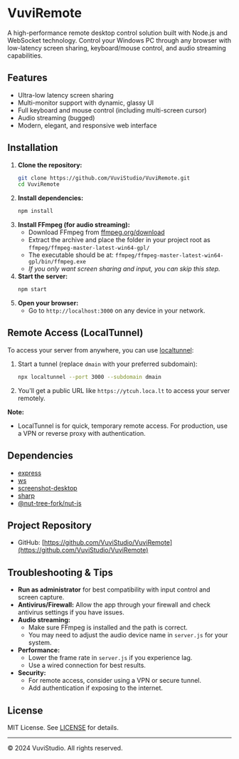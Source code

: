 # VuviRemote

A high-performance remote desktop control solution built with Node.js and WebSocket technology. Control your Windows PC through any browser with low-latency screen sharing, keyboard/mouse control, and audio streaming capabilities.

## Features
- Ultra-low latency screen sharing
- Multi-monitor support with dynamic, glassy UI
- Full keyboard and mouse control (including multi-screen cursor)
- Audio streaming (bugged)
- Modern, elegant, and responsive web interface

## Installation

1. **Clone the repository:**
   ```sh
   git clone https://github.com/VuviStudio/VuviRemote.git
   cd VuviRemote
   ```
2. **Install dependencies:**
   ```sh
   npm install
   ```
3. **Install FFmpeg (for audio streaming):**
   - Download FFmpeg from [ffmpeg.org/download](https://ffmpeg.org/download.html)
   - Extract the archive and place the folder in your project root as `ffmpeg/ffmpeg-master-latest-win64-gpl/`
   - The executable should be at: `ffmpeg/ffmpeg-master-latest-win64-gpl/bin/ffmpeg.exe`
   - _If you only want screen sharing and input, you can skip this step._
4. **Start the server:**
   ```sh
   npm start
   ```
5. **Open your browser:**
   - Go to `http://localhost:3000` on any device in your network.

## Remote Access (LocalTunnel)
To access your server from anywhere, you can use [localtunnel](https://www.npmjs.com/package/localtunnel):

1. Start a tunnel (replace `dmain` with your preferred subdomain):
   ```sh
   npx localtunnel --port 3000 --subdomain dmain
   ```
2. You'll get a public URL like `https://ytcuh.loca.lt` to access your server remotely.

**Note:**
- LocalTunnel is for quick, temporary remote access. For production, use a VPN or reverse proxy with authentication.

## Dependencies
- [express](https://www.npmjs.com/package/express)
- [ws](https://www.npmjs.com/package/ws)
- [screenshot-desktop](https://www.npmjs.com/package/screenshot-desktop)
- [sharp](https://www.npmjs.com/package/sharp)
- [@nut-tree-fork/nut-js](https://www.npmjs.com/package/@nut-tree-fork/nut-js)

## Project Repository
- GitHub: [https://github.com/VuviStudio/VuviRemote](https://github.com/VuviStudio/VuviRemote)

## Troubleshooting & Tips
- **Run as administrator** for best compatibility with input control and screen capture.
- **Antivirus/Firewall:** Allow the app through your firewall and check antivirus settings if you have issues.
- **Audio streaming:**
  - Make sure FFmpeg is installed and the path is correct.
  - You may need to adjust the audio device name in `server.js` for your system.
- **Performance:**
  - Lower the frame rate in `server.js` if you experience lag.
  - Use a wired connection for best results.
- **Security:**
  - For remote access, consider using a VPN or secure tunnel.
  - Add authentication if exposing to the internet.

## License
MIT License. See [LICENSE](LICENSE) for details.

---

© 2024 VuviStudio. All rights reserved.
